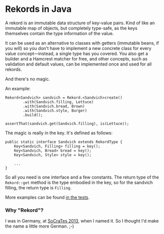 # Rekords in Java

A rekord is an immutable data structure of key-value pairs. Kind of like an immutable map of objects, but completely type-safe, as the keys themselves contain the type information of the value.

It can be used as an alternative to classes with getters (immutable beans, if you will) so you don't have to implement a new concrete class for every value concept—instead, a single type has you covered. You also get a builder and a Hamcrest matcher for free, and other concepts, such as validation and default values, can be implemented once and used for all rekords.

And there's no magic.

An example:

    Rekord<Sandvich> sandvich = Rekord.<Sandvich>create()
            .with(Sandvich.filling, Lettuce)
            .with(Sandvich.bread, Brown)
            .with(Sandvich.style, Burger)
            .build();

    assertThat(sandvich.get(Sandvich.filling), is(Lettuce));

The magic is really in the key. It's defined as follows:

    public static interface Sandvich extends RekordType {
        Key<Sandvich, Filling> filling = key();
        Key<Sandvich, Bread> bread = key();
        Key<Sandvich, Style> style = key();

        ...
    }

So all you need is one interface and a few constants. The return type of the `Rekord::get` method is the type embodied in the key, so for the sandvich filling, the return type is `Filling`.

More examples can be found [in the tests][RekordTest.java].

[RekordTest.java]: https://github.com/SamirTalwar/Rekord/blob/master/src/test/java/com/noodlesandwich/rekord/RekordTest.java

### Why "Rekord"?

I was in Germany, at [SoCraTes 2013][SoCraTes Conference], when I named it. So I thought I'd make the name a little more German. ;-)

[SoCraTes Conference]: http://www.socrates-conference.de/
